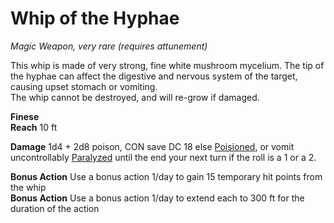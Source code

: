 # Whip of the Hyphae 
_Magic Weapon, very rare (requires attunement)_

This whip is made of very strong, fine white mushroom mycelium. The tip of the hyphae can affect the digestive and nervous system of the target, causing upset stomach or vomiting.  
The whip cannot be destroyed, and will re-grow if damaged. 

**Finese**  
**Reach** 10 ft

**Damage**
1d4 + 2d8 poison,
CON save DC 18 else 
[Poisioned](. "Disadvantage on Attack and Ability rolls"), 
or vomit uncontrollably [Paralyzed](. "no action/reaction, can't move, advantage to attackers, hits are crit within 5 ft") until the end your next turn if the roll is a 1 or a 2.

**Bonus Action** Use a bonus action 1/day to gain 15 temporary hit points from the whip  
**Bonus Action** Use a bonus action 1/day to extend each to 300 ft for the duration of the action

